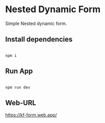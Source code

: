 # Nested Dynamic Form

Simple Nested dynamic form.

## Install dependencies

```

npm i

```

## Run App

```

npm run dev

```

## Web-URL

https://kf-form.web.app/
